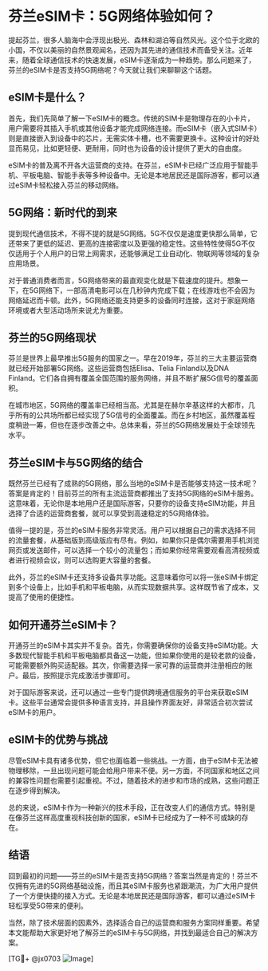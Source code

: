 # 芬兰eSIM卡：5G网络体验如何？

提起芬兰，很多人脑海中会浮现出极光、森林和湖泊等自然风光。这个位于北欧的小国，不仅以美丽的自然景观闻名，还因为其先进的通信技术而备受关注。近年来，随着全球通信技术的快速发展，eSIM卡逐渐成为一种趋势。那么问题来了，芬兰的eSIM卡是否支持5G网络呢？今天就让我们来聊聊这个话题。

## eSIM卡是什么？

首先，我们先简单了解一下eSIM卡的概念。传统的SIM卡是物理存在的小卡片，用户需要将其插入手机或其他设备才能完成网络连接。而eSIM卡（嵌入式SIM卡）则是直接嵌入到设备中的芯片，无需实体卡槽，也不需要更换卡。这种设计的好处显而易见，比如更轻便、更耐用，同时也为设备的设计提供了更大的自由度。

eSIM卡的普及离不开各大运营商的支持。在芬兰，eSIM卡已经广泛应用于智能手机、平板电脑、智能手表等多种设备中。无论是本地居民还是国际游客，都可以通过eSIM卡轻松接入芬兰的移动网络。

## 5G网络：新时代的到来

提到现代通信技术，不得不提的就是5G网络。5G不仅仅是速度更快那么简单，它还带来了更低的延迟、更高的连接密度以及更强的稳定性。这些特性使得5G不仅仅适用于个人用户的日常上网需求，还能够满足工业自动化、物联网等领域的复杂应用场景。

对于普通消费者而言，5G网络带来的最直观变化就是下载速度的提升。想象一下，在5G网络下，一部高清电影可以在几秒钟内完成下载；在线游戏也不会因为网络延迟而卡顿。此外，5G网络还能支持更多的设备同时连接，这对于家庭网络环境或者大型活动场所来说尤为重要。

## 芬兰的5G网络现状

芬兰是世界上最早推出5G服务的国家之一。早在2019年，芬兰的三大主要运营商就已经开始部署5G网络。这些运营商包括Elisa、Telia Finland以及DNA Finland。它们各自拥有覆盖全国范围的服务网络，并且不断扩展5G信号的覆盖面积。

在城市地区，5G网络的覆盖率已经相当高。尤其是在赫尔辛基这样的大都市，几乎所有的公共场所都已经实现了5G信号的全面覆盖。而在乡村地区，虽然覆盖程度稍逊一筹，但也在逐步改善之中。总体来看，芬兰的5G网络发展处于全球领先水平。

## 芬兰eSIM卡与5G网络的结合

既然芬兰已经有了成熟的5G网络，那么当地的eSIM卡是否能够支持这一技术呢？答案是肯定的！目前芬兰的所有主流运营商都推出了支持5G网络的eSIM卡服务。这意味着，无论你是本地用户还是国际游客，只要你的设备支持eSIM功能，并且选择了合适的运营商套餐，就可以享受到高速稳定的5G网络体验。

值得一提的是，芬兰的eSIM卡服务非常灵活。用户可以根据自己的需求选择不同的流量套餐，从基础版到高级版应有尽有。例如，如果你只是偶尔需要用手机浏览网页或发送邮件，可以选择一个较小的流量包；而如果你经常需要观看高清视频或者进行视频会议，则可以选购更大容量的套餐。

此外，芬兰的eSIM卡还支持多设备共享功能。这意味着你可以将一张eSIM卡绑定到多个设备上，比如手机和平板电脑，从而实现数据共享。这样既节省了成本，又提高了使用的便捷性。

## 如何开通芬兰eSIM卡？

开通芬兰的eSIM卡其实并不复杂。首先，你需要确保你的设备支持eSIM功能。大多数现代智能手机和平板电脑都具备这一功能，但如果你使用的是较老款的设备，可能需要额外购买适配器。其次，你需要选择一家可靠的运营商并注册相应的账户。最后，按照提示完成激活步骤即可。

对于国际游客来说，还可以通过一些专门提供跨境通信服务的平台来获取eSIM卡。这些平台通常会提供多种语言支持，并且操作界面友好，非常适合初次尝试eSIM卡的用户。

## eSIM卡的优势与挑战

尽管eSIM卡具有诸多优势，但它也面临着一些挑战。一方面，由于eSIM卡无法被物理移除，一旦出现问题可能会给用户带来不便。另一方面，不同国家和地区之间的兼容性问题也需要引起重视。不过，随着技术的进步和市场的成熟，这些问题正在逐步得到解决。

总的来说，eSIM卡作为一种新兴的技术手段，正在改变人们的通信方式。特别是在像芬兰这样高度重视科技创新的国家，eSIM卡已经成为了一种不可或缺的存在。

## 结语

回到最初的问题——芬兰的eSIM卡是否支持5G网络？答案当然是肯定的！芬兰不仅拥有先进的5G网络基础设施，而且其eSIM卡服务也紧跟潮流，为广大用户提供了一个方便快捷的接入方式。无论是本地居民还是国际游客，都可以通过eSIM卡轻松享受5G带来的便利。

当然，除了技术层面的因素外，选择适合自己的运营商和服务方案同样重要。希望本文能帮助大家更好地了解芬兰的eSIM卡与5G网络，并找到最适合自己的解决方案。

[TG💪+ @jx0703 ![Image](https://github.com/user-attachments/assets/dbca1d08-cadb-493c-b0ec-ad6f7a83f270)]